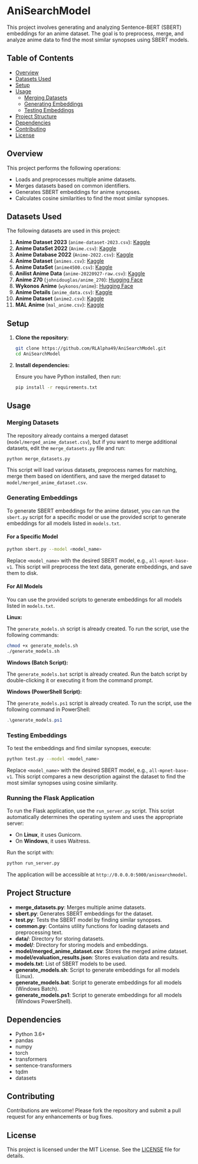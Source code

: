 # AniSearchModel

This project involves generating and analyzing Sentence-BERT (SBERT) embeddings for an anime dataset. The goal is to preprocess, merge, and analyze anime data to find the most similar synopses using SBERT models.

## Table of Contents

- [Overview](#overview)
- [Datasets Used](#datasets-used)
- [Setup](#setup)
- [Usage](#usage)
  - [Merging Datasets](#merging-datasets)
  - [Generating Embeddings](#generating-embeddings)
  - [Testing Embeddings](#testing-embeddings)
- [Project Structure](#project-structure)
- [Dependencies](#dependencies)
- [Contributing](#contributing)
- [License](#license)

## Overview

This project performs the following operations:

- Loads and preprocesses multiple anime datasets.
- Merges datasets based on common identifiers.
- Generates SBERT embeddings for anime synopses.
- Calculates cosine similarities to find the most similar synopses.

## Datasets Used

The following datasets are used in this project:

1. **Anime Dataset 2023** (`anime-dataset-2023.csv`): [Kaggle](https://www.kaggle.com/datasets/dbdmobile/myanimelist-dataset)
2. **Anime DataSet 2022** (`Anime.csv`): [Kaggle](https://www.kaggle.com/datasets/vishalmane10/anime-dataset-2022)
3. **Anime Database 2022** (`Anime-2022.csv`): [Kaggle](https://www.kaggle.com/datasets/harits/anime-database-2022)
4. **Anime Dataset** (`animes.csv`): [Kaggle](https://www.kaggle.com/datasets/arnavvvvv/anime-dataset)
5. **Anime DataSet** (`anime4500.csv`): [Kaggle](https://www.kaggle.com/datasets/souradippal/anime-dataset)
6. **Anilist Anime Data** (`anime-20220927-raw.csv`): [Kaggle](https://www.kaggle.com/datasets/barrettotte/anilistanimedata)
7. **Anime 270** (`johnidouglas/anime_270`): [Hugging Face](https://huggingface.co/datasets/johnidouglas/anime_270)
8. **Wykonos Anime** (`wykonos/anime`): [Hugging Face](https://huggingface.co/datasets/wykonos/anime)
9. **Anime Details** (`anime_data.csv`): [Kaggle](https://www.kaggle.com/datasets/itsnobita/anime-details/data)
10. **Anime Dataset** (`anime2.csv`): [Kaggle](https://www.kaggle.com/datasets/unibahmad/anime-dataset/data)
11. **MAL Anime** (`mal_anime.csv`): [Kaggle](https://www.kaggle.com/datasets/crxxom/all-animes-in-mal/data)

## Setup

1. **Clone the repository:**

   ```bash
   git clone https://github.com/RLAlpha49/AniSearchModel.git
   cd AniSearchModel
   ```

2. **Install dependencies:**

   Ensure you have Python installed, then run:

   ```bash
   pip install -r requirements.txt
   ```

## Usage

### Merging Datasets

The repository already contains a merged dataset (`model/merged_anime_dataset.csv`), but if you want to merge additional datasets, edit the `merge_datasets.py` file and run:

```bash
python merge_datasets.py
```

This script will load various datasets, preprocess names for matching, merge them based on identifiers, and save the merged dataset to `model/merged_anime_dataset.csv`.

### Generating Embeddings

To generate SBERT embeddings for the anime dataset, you can run the `sbert.py` script for a specific model or use the provided script to generate embeddings for all models listed in `models.txt`.

#### For a Specific Model

```bash
python sbert.py --model <model_name>
```

Replace `<model_name>` with the desired SBERT model, e.g., `all-mpnet-base-v1`. This script will preprocess the text data, generate embeddings, and save them to disk.

#### For All Models

You can use the provided scripts to generate embeddings for all models listed in `models.txt`.

**Linux:**

The `generate_models.sh` script is already created. To run the script, use the following commands:

```bash
chmod +x generate_models.sh
./generate_models.sh
```

**Windows (Batch Script):**

The `generate_models.bat` script is already created. Run the batch script by double-clicking it or executing it from the command prompt.

**Windows (PowerShell Script):**

The `generate_models.ps1` script is already created. To run the script, use the following command in PowerShell:

```powershell
.\generate_models.ps1
```

### Testing Embeddings

To test the embeddings and find similar synopses, execute:

```bash
python test.py --model <model_name>
```

Replace `<model_name>` with the desired SBERT model, e.g., `all-mpnet-base-v1`. This script compares a new description against the dataset to find the most similar synopses using cosine similarity.

### Running the Flask Application

To run the Flask application, use the `run_server.py` script. This script automatically determines the operating system and uses the appropriate server:

- On **Linux**, it uses Gunicorn.
- On **Windows**, it uses Waitress.

Run the script with:

```bash
python run_server.py
```

The application will be accessible at `http://0.0.0.0:5000/anisearchmodel`.

## Project Structure

- **merge_datasets.py**: Merges multiple anime datasets.
- **sbert.py**: Generates SBERT embeddings for the dataset.
- **test.py**: Tests the SBERT model by finding similar synopses.
- **common.py**: Contains utility functions for loading datasets and preprocessing text.
- **data/**: Directory for storing datasets.
- **model/**: Directory for storing models and embeddings.
- **model/merged_anime_dataset.csv**: Stores the merged anime dataset.
- **model/evaluation_results.json**: Stores evaluation data and results.
- **models.txt**: List of SBERT models to be used.
- **generate_models.sh**: Script to generate embeddings for all models (Linux).
- **generate_models.bat**: Script to generate embeddings for all models (Windows Batch).
- **generate_models.ps1**: Script to generate embeddings for all models (Windows PowerShell).

## Dependencies

- Python 3.6+
- pandas
- numpy
- torch
- transformers
- sentence-transformers
- tqdm
- datasets

## Contributing

Contributions are welcome! Please fork the repository and submit a pull request for any enhancements or bug fixes.

## License

This project is licensed under the MIT License. See the [LICENSE](LICENSE) file for details.
